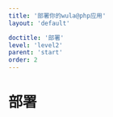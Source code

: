```yaml
---
title: '部署你的wula@php应用'
layout: 'default'

doctitle: '部署'
level: 'level2'
parent: 'start'
order: 2
---
```


# 部署